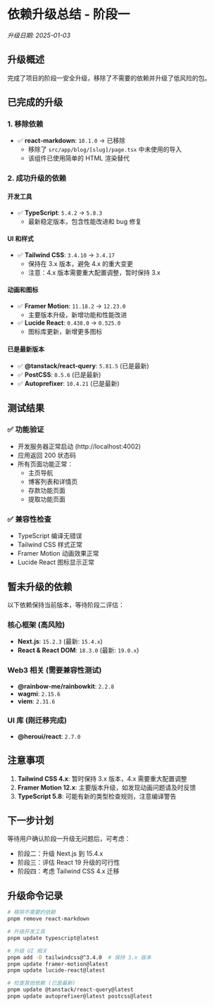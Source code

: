 # 依赖升级总结 - 阶段一

*升级日期: 2025-01-03*

## 升级概述

完成了项目的阶段一安全升级，移除了不需要的依赖并升级了低风险的包。

## 已完成的升级

### 1. 移除依赖
- ✅ **react-markdown**: `10.1.0` → 已移除
  - 移除了 `src/app/blog/[slug]/page.tsx` 中未使用的导入
  - 该组件已使用简单的 HTML 渲染替代

### 2. 成功升级的依赖

#### 开发工具
- ✅ **TypeScript**: `5.4.2` → `5.8.3`
  - 最新稳定版本，包含性能改进和 bug 修复

#### UI 和样式
- ✅ **Tailwind CSS**: `3.4.10` → `3.4.17`
  - 保持在 3.x 版本，避免 4.x 的重大变更
  - 注意：4.x 版本需要重大配置调整，暂时保持 3.x

#### 动画和图标
- ✅ **Framer Motion**: `11.18.2` → `12.23.0`
  - 主要版本升级，新增功能和性能改进
- ✅ **Lucide React**: `0.438.0` → `0.525.0`
  - 图标库更新，新增更多图标

#### 已是最新版本
- ✅ **@tanstack/react-query**: `5.81.5` (已是最新)
- ✅ **PostCSS**: `8.5.6` (已是最新)
- ✅ **Autoprefixer**: `10.4.21` (已是最新)

## 测试结果

### ✅ 功能验证
- 开发服务器正常启动 (http://localhost:4002)
- 应用返回 200 状态码
- 所有页面功能正常：
  - 主页导航
  - 博客列表和详情页
  - 存款功能页面
  - 提取功能页面

### ✅ 兼容性检查
- TypeScript 编译无错误
- Tailwind CSS 样式正常
- Framer Motion 动画效果正常
- Lucide React 图标显示正常

## 暂未升级的依赖

以下依赖保持当前版本，等待阶段二评估：

### 核心框架 (高风险)
- **Next.js**: `15.2.3` (最新: `15.4.x`)
- **React & React DOM**: `18.3.0` (最新: `19.0.x`)

### Web3 相关 (需要兼容性测试)
- **@rainbow-me/rainbowkit**: `2.2.8`
- **wagmi**: `2.15.6`
- **viem**: `2.31.6`

### UI 库 (刚迁移完成)
- **@heroui/react**: `2.7.0`

## 注意事项

1. **Tailwind CSS 4.x**: 暂时保持 3.x 版本，4.x 需要重大配置调整
2. **Framer Motion 12.x**: 主要版本升级，如发现动画问题请及时反馈
3. **TypeScript 5.8**: 可能有新的类型检查规则，注意编译警告

## 下一步计划

等待用户确认阶段一升级无问题后，可考虑：
- 阶段二：升级 Next.js 到 15.4.x
- 阶段三：评估 React 19 升级的可行性
- 阶段四：考虑 Tailwind CSS 4.x 迁移

## 升级命令记录

```bash
# 移除不需要的依赖
pnpm remove react-markdown

# 升级开发工具
pnpm update typescript@latest

# 升级 UI 相关
pnpm add -D tailwindcss@^3.4.0  # 保持 3.x 版本
pnpm update framer-motion@latest
pnpm update lucide-react@latest

# 检查其他依赖 (已是最新)
pnpm update @tanstack/react-query@latest
pnpm update autoprefixer@latest postcss@latest
``` 